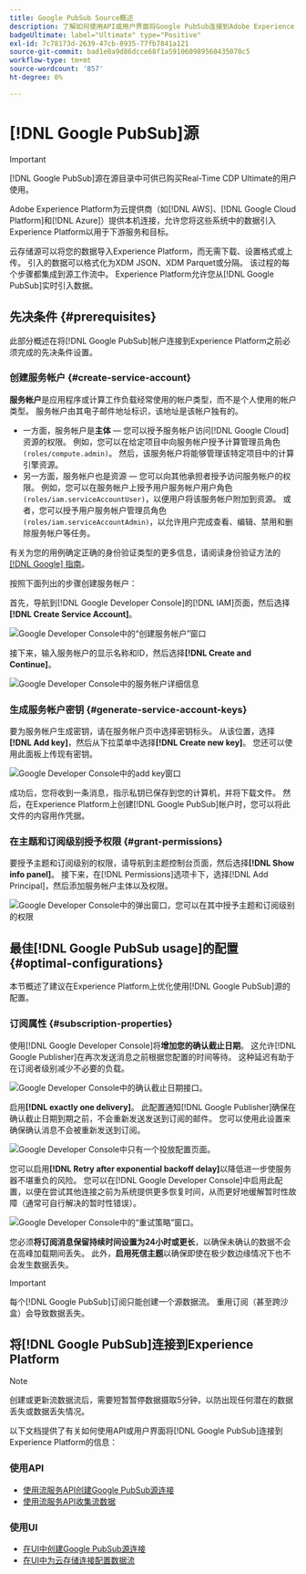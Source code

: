 ```yaml
---
title: Google PubSub Source概述
description: 了解如何使用API或用户界面将Google PubSub连接到Adobe Experience Platform。
badgeUltimate: label="Ultimate" type="Positive"
exl-id: 7c78173d-2639-47cb-8935-77fb7841a121
source-git-commit: bad1e0a9d86dcce68f1a591060989560435070c5
workflow-type: tm+mt
source-wordcount: '857'
ht-degree: 0%

---
```


# [!DNL Google PubSub]源

>[!IMPORTANT]
>
>[!DNL Google PubSub]源在源目录中可供已购买Real-Time CDP Ultimate的用户使用。

Adobe Experience Platform为云提供商（如[!DNL AWS]、[!DNL Google Cloud Platform]和[!DNL Azure]）提供本机连接，允许您将这些系统中的数据引入Experience Platform以用于下游服务和目标。

云存储源可以将您的数据导入Experience Platform，而无需下载、设置格式或上传。 引入的数据可以格式化为XDM JSON、XDM Parquet或分隔。 该过程的每个步骤都集成到源工作流中。 Experience Platform允许您从[!DNL Google PubSub]实时引入数据。

## 先决条件 {#prerequisites}

此部分概述在将[!DNL Google PubSub]帐户连接到Experience Platform之前必须完成的先决条件设置。

### 创建服务帐户 {#create-service-account}

**服务帐户**&#x200B;是应用程序或计算工作负载经常使用的帐户类型，而不是个人使用的帐户类型。 服务帐户由其电子邮件地址标识，该地址是该帐户独有的。

* 一方面，服务帐户是&#x200B;**主体** — 您可以授予服务帐户访问[!DNL Google Cloud]资源的权限。 例如，您可以在给定项目中向服务帐户授予计算管理员角色`(roles/compute.admin)`。 然后，该服务帐户将能够管理该特定项目中的计算引擎资源。
* 另一方面，服务帐户也是资源 — 您可以向其他承担者授予访问服务帐户的权限。 例如，您可以在服务帐户上授予用户服务帐户用户角色`(roles/iam.serviceAccountUser)`，以便用户将该服务帐户附加到资源。 或者，您可以授予用户服务帐户管理员角色`(roles/iam.serviceAccountAdmin)`，以允许用户完成查看、编辑、禁用和删除服务帐户等任务。

有关为您的用例确定正确的身份验证类型的更多信息，请阅读身份验证方法的[[!DNL Google] 指南](https://cloud.google.com/docs/authentication)。

按照下面列出的步骤创建服务帐户：

首先，导航到[!DNL Google Developer Console]的[!DNL IAM]页面，然后选择&#x200B;**[!DNL Create Service Account]**。

![Google Developer Console中的“创建服务帐户”窗口](../../images/tutorials/create/google-pubsub/create-service-account.png)

接下来，输入服务帐户的显示名称和ID，然后选择&#x200B;**[!DNL Create and Continue]**。

![Google Developer Console中的服务帐户详细信息](../../images/tutorials/create/google-pubsub/service-account-details.png)

### 生成服务帐户密钥 {#generate-service-account-keys}

要为服务帐户生成密钥，请在服务帐户页中选择密钥标头。 从该位置，选择&#x200B;**[!DNL Add key]**，然后从下拉菜单中选择&#x200B;**[!DNL Create new key]**。 您还可以使用此面板上传现有密钥。

![Google Developer Console中的add key窗口](../../images/tutorials/create/google-pubsub/add-key.png)

成功后，您将收到一条消息，指示私钥已保存到您的计算机，并将下载文件。 然后，在Experience Platform上创建[!DNL Google PubSub]帐户时，您可以将此文件的内容用作凭据。

### 在主题和订阅级别授予权限 {#grant-permissions}

要授予主题和订阅级别的权限，请导航到主题控制台页面，然后选择&#x200B;**[!DNL Show info panel]**。 接下来，在[!DNL Permissions]选项卡下，选择[!DNL Add Principal]，然后添加服务帐户主体以及权限。

![Google Developer Console中的弹出窗口，您可以在其中授予主题和订阅级别的权限](../../images/tutorials/create/google-pubsub/add-principal.png)

## 最佳[!DNL Google PubSub usage]的配置 {#optimal-configurations}

本节概述了建议在Experience Platform上优化使用[!DNL Google PubSub]源的配置。

### 订阅属性 {#subscription-properties}

使用[!DNL Google Developer Console]将&#x200B;**增加您的确认截止日期**。 这允许[!DNL Google Publisher]在再次发送消息之前根据您配置的时间等待。 这种延迟有助于在订阅者级别减少不必要的负载。

![Google Developer Console中的确认截止日期接口。](../../images/tutorials/create/google-pubsub/acknowledgement-deadline.png)

启用&#x200B;**[!DNL exactly one delivery]**。 此配置通知[!DNL Google Publisher]确保在确认截止日期到期之前，不会重新发送发送到订阅的邮件。 您可以使用此设置来确保确认消息不会被重新发送到订阅。

![Google Developer Console中只有一个投放配置页面。](../../images/tutorials/create/google-pubsub/exactly-one-delivery.png)

您可以启用&#x200B;**[!DNL Retry after exponential backoff delay]**&#x200B;以降低进一步使服务器不堪重负的风险。 您可以在[!DNL Google Developer Console]中启用此配置，以便在尝试其他连接之前为系统提供更多恢复时间，从而更好地缓解暂时性故障（通常可自行解决的暂时性错误）。

![Google Developer Console中的“重试策略”窗口。](../../images/tutorials/create/google-pubsub/retry-policy.png)

您必须&#x200B;**将订阅消息保留持续时间设置为24小时或更长**，以确保未确认的数据不会在高峰加载期间丢失。 此外，**启用死信主题**&#x200B;以确保即使在极少数边缘情况下也不会发生数据丢失。

>[!IMPORTANT]
>
>每个[!DNL Google PubSub]订阅只能创建一个源数据流。 重用订阅（甚至跨沙盒）会导致数据丢失。

## 将[!DNL Google PubSub]连接到Experience Platform

>[!NOTE]
>
>创建或更新流数据流后，需要短暂暂停数据摄取5分钟，以防出现任何潜在的数据丢失或数据丢失情况。

以下文档提供了有关如何使用API或用户界面将[!DNL Google PubSub]连接到Experience Platform的信息：

### 使用API

* [使用流服务API创建Google PubSub源连接](../../tutorials/api/create/cloud-storage/google-pubsub.md)
* [使用流服务API收集流数据](../../tutorials/api/collect/streaming.md)

### 使用UI

* [在UI中创建Google PubSub源连接](../../tutorials/ui/create/cloud-storage/google-pubsub.md)
* [在UI中为云存储连接配置数据流](../../tutorials/ui/dataflow/streaming/cloud-storage-streaming.md)
